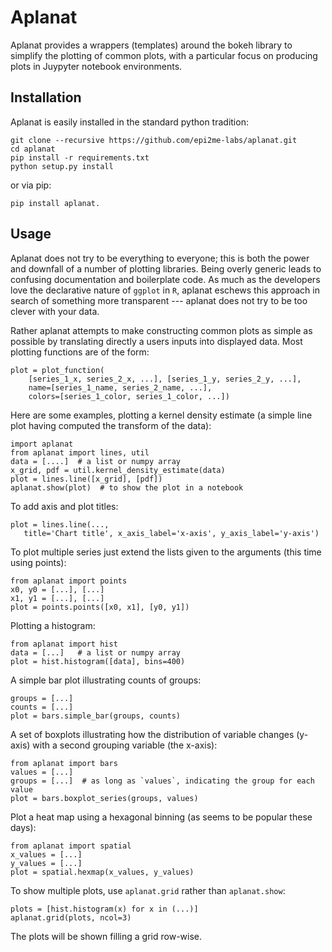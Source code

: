 Aplanat
=======

Aplanat provides a wrappers (templates) around the bokeh library to simplify
the plotting of common plots, with a particular focus on producing plots in
Juypyter notebook environments.

Installation
------------

Aplanat is easily installed in the standard python tradition:

    git clone --recursive https://github.com/epi2me-labs/aplanat.git
    cd aplanat
    pip install -r requirements.txt
    python setup.py install

or via pip:

    pip install aplanat.


Usage
-----

Aplanat does not try to be everything to everyone; this is both the power
and downfall of a number of plotting libraries. Being overly generic leads
to confusing documentation and boilerplate code. As much as the developers
love the declarative nature of `ggplot` in `R`, aplanat eschews this approach
in search of something more transparent --- aplanat does not try to be too
clever with your data.

Rather aplanat attempts to make constructing common plots as simple as possible
by translating directly a users inputs into displayed data. Most plotting
functions are of the form:

    plot = plot_function(
        [series_1_x, series_2_x, ...], [series_1_y, series_2_y, ...],
        name=[series_1_name, series_2_name, ...],
        colors=[series_1_color, series_1_color, ...])

Here are some examples, plotting a kernel density estimate (a simple line plot
having computed the transform of the data):

    import aplanat
    from aplanat import lines, util
    data = [....]  # a list or numpy array
    x_grid, pdf = util.kernel_density_estimate(data)
    plot = lines.line([x_grid], [pdf])
    aplanat.show(plot)  # to show the plot in a notebook

To add axis and plot titles:

    plot = lines.line(...,
       title='Chart title', x_axis_label='x-axis', y_axis_label='y-axis')

To plot multiple series just extend the lists given to the arguments (this
time using points):

    from aplanat import points
    x0, y0 = [...], [...]
    x1, y1 = [...], [...]
    plot = points.points([x0, x1], [y0, y1])

Plotting a histogram:

    from aplanat import hist
    data = [...]   # a list or numpy array
    plot = hist.histogram([data], bins=400)

A simple bar plot illustrating counts of groups:

    groups = [...]
    counts = [...]
    plot = bars.simple_bar(groups, counts)

A set of boxplots illustrating how the distribution of variable changes (y-axis)
with a second grouping variable (the x-axis):

    from aplanat import bars
    values = [...] 
    groups = [...]  # as long as `values`, indicating the group for each value
    plot = bars.boxplot_series(groups, values)

Plot a heat map using a hexagonal binning (as seems to be popular these days):

    from aplanat import spatial
    x_values = [...]
    y_values = [...]
    plot = spatial.hexmap(x_values, y_values)

To show multiple plots, use `aplanat.grid` rather than `aplanat.show`:

    plots = [hist.histogram(x) for x in (...)]
    aplanat.grid(plots, ncol=3)

The plots will be shown filling a grid row-wise.
